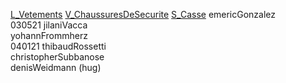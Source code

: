 [L_Vetements](notes/equipements/L_Vetements.md) [V_ChaussuresDeSecurite](notes/equipements/vetements/V_ChaussuresDeSecurite.md) [S_Casse](notes/statut/S_Casse.md)
emericGonzalez\
030521 jilaniVacca\
yohannFrommherz\
040121 thibaudRossetti\
christopherSubbanose\
denisWeidmann (hug)